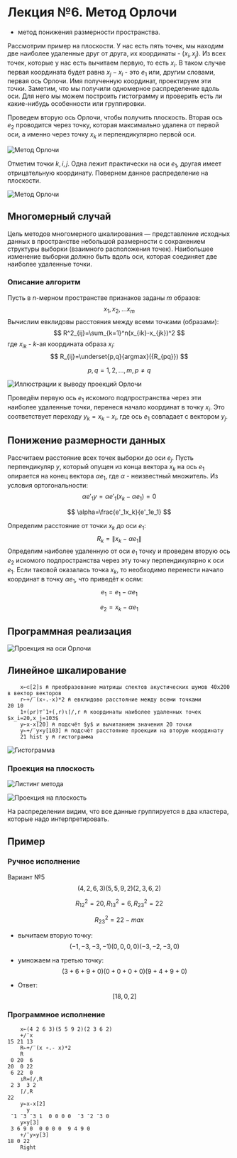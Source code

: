 # Лекция №6. Метод Орлочи

- метод понижения размерности пространства.

Рассмотрим пример на плоскости. У нас есть пять точек, мы находим две наиболее удаленные друг от друга, их координаты - $(x_i, x_j)$. Из всех точек, которые у нас есть вычитаем первую, то есть $x_i$. В таком случае первая координата будет равна $x_j-x_i$ - это $e_1$ или, другим словами, первая ось Орлочи. Имя полученную координат, проектируем эти точки. Заметим, что мы получили одномерное распределение вдоль оси. Для него мы можем построить гистограмму и проверить есть ли какие-нибудь особенности или группировки. 

Проведем вторую ось Орлочи, чтобы получить плоскость. Вторая ось $e_2$ проводится через точку, которая максимально удалена от первой оси, а именно через точку $x_k$ и перпендикулярно первой оси.

![Метод Орлочи](/Users/roman/PycharmProjects/machine_learning/lections/images/lection6/1.png) 

Отметим точки $k, i, j$. Одна лежит практически на оси $e_1$, другая имеет отрицательную координату. Повернем данное распределение на плоскости. 

![Метод Орлочи](/Users/roman/PycharmProjects/machine_learning/lections/images/lection6/2.png) 

## Многомерный случай

Цель методов многомерного шкалирования — представление исходных данных в пространстве небольшой размерности с сохранением структуры выборки (взаимного расположения точек). Наибольшее изменение выборки должно быть вдоль оси, которая соединяет две наиболее удаленные точки. 

### Описание алгоритм

Пусть в $n$-мерном пространстве признаков заданы $m$ образов:
$$
x_1,x_2,...x_m
$$
Вычислим евклидовы расстояния между всеми точками (образами):
$$
R^2_{ij}=\sum_{k=1}^n(x_{ik}-x_{jk})^2
$$
где $x_{ik}$ - $k$-ая координата образа $x_i$:
$$
R_{ij}=\underset{p,q}{argmax}({R_{pq}})
$$

$$
p,q=1,2,...,m,p\neq q
$$

![Иллюстрации к выводу проекций Орлочи](/Users/roman/PycharmProjects/machine_learning/lections/images/lection6/3.png)

Проведём первую ось $e_1$ искомого подпространства через эти наиболее удаленные точки, перенеся начало координат в точку $x_i$. Это соответствует переходу $y_k=x_k-x_i$, где ось $e_1$ совпадает с вектором $y_j$. 

## Понижение размерности данных

Рассчитаем расстояние всех точек выборки до оси $e_j$. Пусть перпендикуляр $y$, который опущен из конца вектора $x_k$ на ось $e_1$ опирается на конец вектора $\alpha e_1$, где $\alpha$ - неизвестный множитель. Из условия ортогональности:
$$
\alpha e'_1y=\alpha e'_1(x_k-\alpha e_1)=0
$$

$$
\alpha=\frac{e'_1x_k}{e'_1e_1}
$$

Определим расстояние от точки $x_k$ до оси $e_1$:
$$
R_k=\left\|x_k-\alpha e_1\right\|
$$
Определим наиболее удаленную от оси $e_1$ точку и проведем вторую ось $e_2$ искомого подпространства через эту точку перпендикулярно к оси $e_1$. Если таковой оказалась точка $x_k$, то необходимо перенести начало координат в точку $\alpha e_1$, что приведёт к осям:
$$
e_1=e_1-\alpha e_1
$$

$$
e_2=x_k-\alpha e_1
$$

## Программная реализация

![Проекция на оси Орлочи](/Users/roman/PycharmProjects/machine_learning/lections/images/lection6/4.png)

## Линейное шкалирование

```apl
    x←⊂[2]s ⍝ преобразование матрицы спектов акустических шумов 40х200 в вектор векторов 
    r←+/¨(x∘.-x)*2 ⍝ евклидово расстояние между всеми точками
20 10
    1+(⍴r)⊤¯1+(,r)⍳⌈/,r ⍝ координаты наиболее удаленных точек $x_i=20,x_j=103$
    y←x-x[20] ⍝ подсчёт $y$ и вычитанием значения 20 точки
    y←+/¨y×y[103] ⍝ подсчёт расстояние проекции на вторую координату
    21 hist y ⍝ гистограмма
```
![Гистограмма](/Users/roman/PycharmProjects/machine_learning/lections/images/lection6/5.png)

### Проекция на плоскость
![Листинг метода](/Users/roman/PycharmProjects/machine_learning/lections/images/lection6/6.png)

![Проекция на плоскость](/Users/roman/PycharmProjects/machine_learning/lections/images/lection6/7.png)

На распределении видим, что все данные группируется в два кластера, которые надо интерпретировать.

## Пример
### Ручное исполнение
Вариант №5
$$
(4,2,6,3)(5,5,9,2)(2,3,6,2)
$$

$$
R^2_{12}=20,R^2_{13}=6,R^2_{23}=22
$$

$$
R^2_{23}=22 - max
$$

- вычитаем вторую точку:
  $$
  (-1,-3,-3,-1)(0,0,0,0)(-3,-2,-3,0)
  $$

- умножаем на третью точку:
  $$
  (3+6+9+0)(0+0+0+0)(9+4+9+0)
  $$

- Ответ:
  $$
  [18, 0, 2]
  $$
### Программное исполнение
```apl
    x←(4 2 6 3)(5 5 9 2)(2 3 6 2)
    +/¨x
15 21 13
    R←+/¨(x ∘.- x)*2
    R
 0 20  6
20  0 22
 6 22  0
    ⍸R=⌈/,R
 2 3  3 2 
    ⌈/,R
22
    y←x-x[2]
      y
 ¯1 ¯3 ¯3 1  0 0 0 0  ¯3 ¯2 ¯3 0 
    y×y[3]
 3 6 9 0  0 0 0 0  9 4 9 0 
    +/¨y×y[3]
18 0 22
    Right
```

